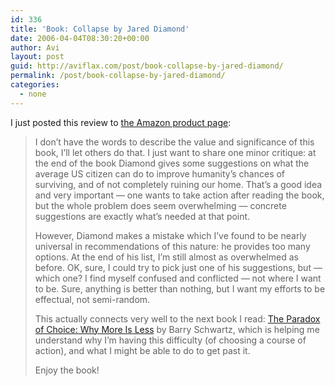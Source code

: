 ```yaml
---
id: 336
title: 'Book: Collapse by Jared Diamond'
date: 2006-04-04T08:30:20+00:00
author: Avi
layout: post
guid: http://aviflax.com/post/book-collapse-by-jared-diamond/
permalink: /post/book-collapse-by-jared-diamond/
categories:
  - none
---
```

I just posted this review to [the Amazon product page](http://www.amazon.com/gp/product/0143036556):

> I don&#8217;t have the words to describe the value and significance of this book, I&#8217;ll let others do that. I just want to share one minor critique: at the end of the book Diamond gives some suggestions on what the average US citizen can do to improve humanity&#8217;s chances of surviving, and of not completely ruining our home. That&#8217;s a good idea and very important &#8212; one wants to take action after reading the book, but the whole problem does seem overwhelming &#8212; concrete suggestions are exactly what&#8217;s needed at that point.
> 
> However, Diamond makes a mistake which I&#8217;ve found to be nearly universal in recommendations of this nature: he provides too many options. At the end of his list, I&#8217;m still almost as overwhelmed as before. OK, sure, I could try to pick just one of his suggestions, but &#8212; which one? I find myself confused and conflicted &#8212; not where I want to be. Sure, anything is better than nothing, but I want my efforts to be effectual, not semi-random.
> 
> This actually connects very well to the next book I read: [The Paradox of Choice: Why More Is Less](http://www.amazon.com/gp/product/0060005688) by Barry Schwartz, which is helping me understand why I&#8217;m having this difficulty (of choosing a course of action), and what I might be able to do to get past it.
> 
> Enjoy the book!